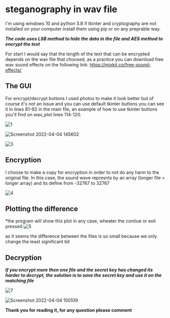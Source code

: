 # steganography in wav file
I'm using windows 10 and python 3.8
if tkinter and cryptography are not installed on your computer install them using pip or on any preprable way.

***The code uses LSB method to hide the data in the file and AES method to encrypt the text***

For start I would say that the length of the text that can be encrypted depends on the wav file that choosed, as a practice you can download free wav sound effects on the following link:
https://mixkit.co/free-sound-effects/

## The GUI
For encrypt/decrypt buttons I used photos to make it look better but of course it's not an issue and you can use default tkinter buttons
you can see it in lines 81-92 in the main file, an example of how to use tkinter buttons you'll find on wav_plot lines 114-120.


![1](https://user-images.githubusercontent.com/89344951/161540214-cd80ef91-de31-4237-91d6-d8ba15ca3180.jpg)

![Screenshot 2022-04-04 145602](https://user-images.githubusercontent.com/89344951/161540281-64aaf9b0-79f2-48f7-a2b6-de6267a04e4e.jpg)


![3](https://user-images.githubusercontent.com/89344951/161540352-7debd812-a254-419d-ac7d-a8bc7863fefe.jpg)

## Encryption
I choose to make a copy for encryption in order to not do any harm to the original file.
In this case, the sound wave represnts by an array (longer file = longer array) and its define from -32767 to 32767

![4](https://user-images.githubusercontent.com/89344951/161542056-697394cd-c0a2-454c-97b8-a037185141cd.jpg)

## Plotting the difference 
*the program will show this plot in any case, wheater the contiue or exit pressed
![5](https://user-images.githubusercontent.com/89344951/161542092-7f700bed-4d65-4bcc-919e-4df300bbd9a4.jpg)

as it seems the difference between the files is so small because we only change the least significant bit

## Decryption
***If you encrypt more then one file and the secret key has changed its harder to decrypt, the solution is to save the secret key and use it on the matching file***

![7](https://user-images.githubusercontent.com/89344951/161544698-635a121b-9c34-4b1e-bff0-fcac298d6586.jpg)

![Screenshot 2022-04-04 150109](https://user-images.githubusercontent.com/89344951/161544726-7c9ec203-c69a-42e3-9770-f4ae579f3e18.jpg)

**Thank you for reading it, for any question please comment**
